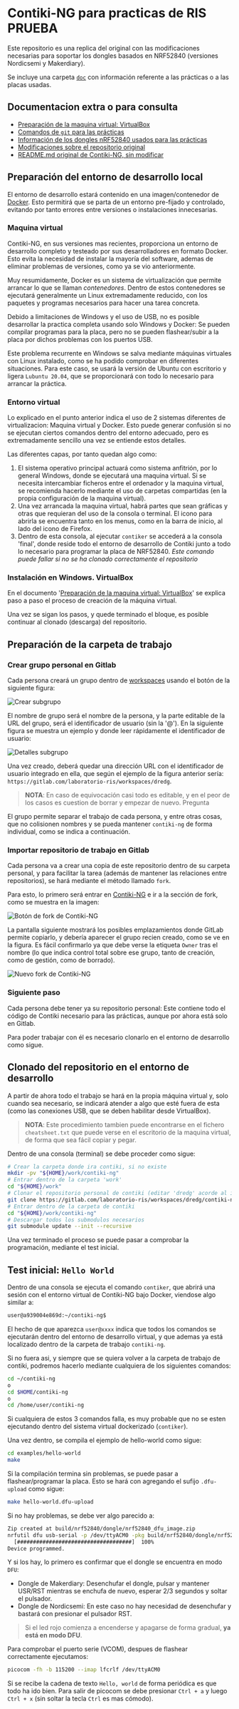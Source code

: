# Contiki-NG para practicas de RIS PRUEBA
Este repositorio es una replica del original con las modificaciones necesarias para soportar los dongles basados en NRF52840 (versiones Nordicsemi y Makerdiary).

Se incluye una carpeta [`doc`](doc) con información referente a las prácticas o a las placas usadas.

## Documentacion extra o para consulta

- [Preparación de la maquina virtual: VirtualBox](doc/es/prepare-vm_virtualbox.md)
- [Comandos de `git` para las prácticas](doc/es/git-cheatsheet.md)
- [Información de los dongles nRF52840 usados para las prácticas](doc/es/dongles-info.md)
- [Modificaciones sobre el repositorio original](doc/es/repository-info-n-mods.md)
- [README.md original de Contiki-NG, sin modificar](README.original.md)

## Preparación del entorno de desarrollo local

El entorno de desarrollo estará contenido en una imagen/contenedor de [Docker](https://www.docker.com/). Esto permitirá que se parta de un entorno pre-fijado y controlado, evitando por tanto errores entre versiones o instalaciones innecesarias.

### Maquina virtual

Contiki-NG, en sus versiones mas recientes, proporciona un entorno de desarrollo completo y testeado por sus desarrolladores en formato Docker. Esto evita la necesidad de instalar la mayoría del software, ademas de eliminar problemas de versiones, como ya se vio anteriormente.

Muy resumidamente, Docker es un sistema de virtualización que permite arrancar lo que se llaman *contenedores*. Dentro de estos contenedores se ejecutará generalmente un Linux extremadamente reducido, con los paquetes y programas necesarios para hacer una tarea concreta.

Debido a limitaciones de Windows y el uso de USB, no es posible desarrollar la practica completa usando solo Windows y Docker: Se pueden compilar programas para la placa, pero no se pueden flashear/subir a la placa por dichos problemas con los puertos USB.

Este problema recurrente en Windows se salva mediante máquinas virtuales con Linux instalado, como se ha podido comprobar en diferentes situaciones. Para este caso, se usará la versión de Ubuntu con escritorio y ligera `Lubuntu 20.04`, que se proporcionará con todo lo necesario para arrancar la práctica.

### Entorno virtual

Lo explicado en el punto anterior indica el uso de 2 sistemas diferentes de virtualizacion: Maquina virtual y Docker. Esto puede generar confusión si no se ejecutan ciertos comandos dentro del entorno adecuado, pero es extremadamente sencillo una vez se entiende estos detalles.

Las diferentes capas, por tanto quedan algo como:

1. El sistema operativo principal actuará como sistema anfitrión, por lo general Windows, donde se ejecutará una maquina virtual. Si se necesita intercambiar ficheros entre el ordenador y la maquina virtual, se recomienda hacerlo mediante el uso de carpetas compartidas (en la propia configuración de la maquina virtual).
2. Una vez arrancada la maquina virtual, habrá partes que sean gráficas y otras que requieran del uso de la consola o terminal. El icono para abrirla se encuentra tanto en los menus, como en la barra de inicio, al lado del icono de Firefox.
3. Dentro de esta consola, al ejecutar `contiker` se accederá a la consola 'final', donde reside todo el entorno de desarrollo de Contiki junto a todo lo necesario para programar la placa de NRF52840. *Este comando puede fallar si no se ha clonado correctamente el repositorio*

### Instalación en Windows. VirtualBox

En el documento '[Preparación de la maquina virtual: VirtualBox](doc/es/prepare-vm_virtualbox.md)' se explica paso a paso el proceso de creación de la máquina virtual.

Una vez se sigan los pasos, y quede terminado el bloque, es posible continuar al clonado (descarga) del repositorio.

## Preparación de la carpeta de trabajo

### Crear grupo personal en Gitlab

Cada persona creará un grupo dentro de [workspaces](https://gitlab.com/laboratorio-ris/workspaces) usando el botón de la siguiente figura:

![Crear subgrupo](doc/img/workspace-setup_new-user-group.png)

El nombre de grupo será el nombre de la persona, y la parte editable de la URL del grupo, será el identificador de usuario (sin la '@'). En la siguiente figura se muestra un ejemplo y donde leer rápidamente el identificador de usuario:

![Detalles subgrupo](doc/img/workspace-setup_new-user-group-details.png)

Una vez creado, deberá quedar una dirección URL con el identificador de usuario integrado en ella, que según el ejemplo de la figura anterior sería: `https://gitlab.com/laboratorio-ris/workspaces/dredg`.

> **NOTA**: En caso de equivocación casi todo es editable, y en el peor de los casos es cuestion de borrar y empezar de nuevo. Pregunta

El grupo permite separar el trabajo de cada persona, y entre otras cosas, que no colisionen nombres y se pueda mantener `contiki-ng` de forma individual, como se indica a continuación.

### Importar repositorio de trabajo en Gitlab

Cada persona va a crear una copia de este repositorio dentro de su carpeta personal, y para facilitar la tarea (además de mantener las relaciones entre repositorios), se hará mediante el método llamado `fork`.

Para esto, lo primero será entrar en [Contiki-NG](https://gitlab.com/laboratorio-ris/contiki-ng) e ir a la sección de fork, como se muestra en la imagen:

![Botón de fork de Contiki-NG](doc/img/workspace-setup_fork-button-location.png)

La pantalla siguiente mostrará los posibles emplazamientos donde GitLab permite copiarlo, y debería aparecer el grupo recien creado, como se ve en la figura. Es fácil confirmarlo ya que debe verse la etiqueta `Owner` tras el nombre (lo que indica control total sobre ese grupo, tanto de creación, como de gestión, como de borrado).

![Nuevo fork de Contiki-NG](doc/img/workspace-setup_new-fork-options.png)

### Siguiente paso

Cada persona debe tener ya su repositorio personal: Este contiene todo el código de Contiki necesario para las prácticas, aunque por ahora está solo en Gitlab.

Para poder trabajar con él es necesario clonarlo en el entorno de desarrollo como sigue.

## Clonado del repositorio en el entorno de desarrollo

A partir de ahora todo el trabajo se hará en la propia máquina virtual y, solo cuando sea necesario, se indicará atender a algo que esté fuera de esta (como las conexiones USB, que se deben habilitar desde VirtualBox).

> **NOTA**: Este procedimiento tambien puede encontrarse en el fichero `cheatsheet.txt` que puede verse en el escritorio de la maquina virtual, de forma que sea fácil copiar y pegar.

Dentro de una consola (terminal) se debe proceder como sigue:

```bash
# Crear la carpeta donde ira contiki, si no existe
mkdir -pv "${HOME}/work/contiki-ng"
# Entrar dentro de la carpeta 'work'
cd "${HOME}/work"
# Clonar el repositorio personal de contiki (editar 'dredg' acorde al identificador de cada persona)
git clone https://gitlab.com/laboratorio-ris/workspaces/dredg/contiki-ng.git ${HOME}/work/contiki-ng/
# Entrar dentro de la carpeta de contiki
cd "${HOME}/work/contiki-ng"
# Descargar todos los submodulos necesarios
git submodule update --init --recursive
```

Una vez terminado el proceso se puede pasar a comprobar la programación, mediante el test inicial.

## Test inicial: `Hello World`

Dentro de una consola se ejecuta el comando `contiker`, que abrirá una sesión con el entorno virtual de Contiki-NG bajo Docker, viendose algo similar a:

```bash
user@a939004e869d:~/contiki-ng$
```

El hecho de que aparezca `user@xxxx` indica que todos los comandos se ejecutarán dentro del entorno de desarrollo virtual, y que ademas ya está localizado dentro de la carpeta de trabajo `contiki-ng`.

Si no fuera asi, y siempre que se quiera volver a la carpeta de trabajo de contiki, podremos hacerlo mediante cualquiera de los siguientes comandos:

```bash
cd ~/contiki-ng
o
cd $HOME/contiki-ng
o
cd /home/user/contiki-ng
```

Si cualquiera de estos 3 comandos falla, es muy probable que no se esten ejecutando dentro del sistema virtual dockerizado (`contiker`).

Una vez dentro, se compila el ejemplo de hello-world como sigue:

```bash
cd examples/hello-world
make
```

Si la compilación termina sin problemas, se puede pasar a flashear/programar la placa. Esto se hará con agregando el sufijo `.dfu-upload` como sigue:

```bash
make hello-world.dfu-upload
```

Si no hay problemas, se debe ver algo parecido a:

```bash
Zip created at build/nrf52840/dongle/nrf52840_dfu_image.zip
nrfutil dfu usb-serial -p /dev/ttyACM0 -pkg build/nrf52840/dongle/nrf52840_dfu_image.zip
  [####################################]  100%
Device programmed.
```

Y si los hay, lo primero es confirmar que el dongle se encuentra en modo `DFU`:

- Dongle de Makerdiary: Desenchufar el dongle, pulsar y mantener USR/RST mientras se enchufa de nuevo, esperar 2/3 segundos y soltar el pulsador.
- Dongle de Nordicsemi: En este caso no hay necesidad de desenchufar y bastará con presionar el pulsador RST.

> Si el led rojo comienza a encenderse y apagarse de forma gradual, **ya está en modo DFU**.

Para comprobar el puerto serie (VCOM), despues de flashear correctamente ejecutamos:

```bash
picocom -fh -b 115200 --imap lfcrlf /dev/ttyACM0
```

Si se recibe la cadena de texto `Hello, world` de forma periódica es que todo ha ido bien. Para salir de picocom se debe presionar `Ctrl + a` y luego `Ctrl + x` (sin soltar la tecla `Ctrl` es mas cómodo).
